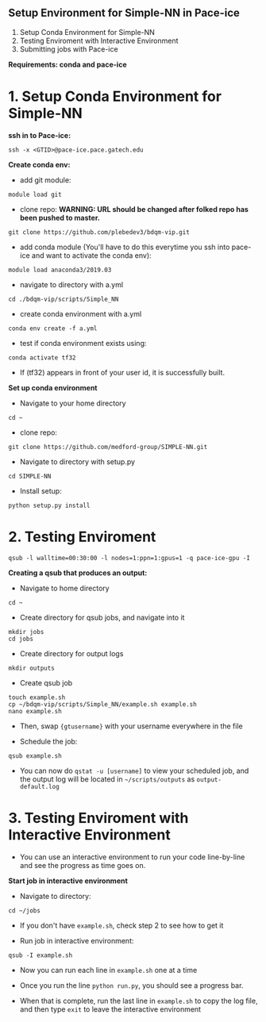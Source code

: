 ## Setup Environment for Simple-NN in Pace-ice

1. Setup Conda Environment for Simple-NN
2. Testing Enviroment with Interactive Environment
3. Submitting jobs with Pace-ice

**Requirements: conda and pace-ice**

# 1. Setup Conda Environment for Simple-NN

**ssh in to Pace-ice:**

```
ssh -x <GTID>@pace-ice.pace.gatech.edu
```

**Create conda env:**

- add git module:

```
module load git
```

- clone repo:
**WARNING: URL should be changed after folked repo has been pushed to master.**

```
git clone https://github.com/plebedev3/bdqm-vip.git
```

- add conda module (You'll have to do this everytime you ssh into pace-ice and want to activate the conda env):

```
module load anaconda3/2019.03
```

- navigate to directory with a.yml

```
cd ./bdqm-vip/scripts/Simple_NN
```

- create conda environment with a.yml
```
conda env create -f a.yml
```

- test if conda environment exists using:

```
conda activate tf32
```

- If (tf32) appears in front of your user id, it is successfully built.

**Set up conda environment**

- Navigate to your home directory

```
cd ~
```

- clone repo:

```
git clone https://github.com/medford-group/SIMPLE-NN.git
```

- Navigate to directory with setup.py

```
cd SIMPLE-NN
```

- Install setup:

```
python setup.py install
```

# 2. Testing Enviroment

```
qsub -l walltime=00:30:00 -l nodes=1:ppn=1:gpus=1 -q pace-ice-gpu -I 
```

**Creating a qsub that produces an output:**
- Navigate to home directory
```
cd ~
```

- Create directory for qsub jobs, and navigate into it
```
mkdir jobs
cd jobs
```

- Create directory for output logs
```
mkdir outputs
```

- Create qsub job
```
touch example.sh
cp ~/bdqm-vip/scripts/Simple_NN/example.sh example.sh
nano example.sh
```
- Then, swap `{gtusername}` with your username everywhere in the file

- Schedule the job:
```
qsub example.sh
```

- You can now do `qstat -u [username]` to view your scheduled job, and the output log will be located in `~/scripts/outputs` as `output-default.log`

# 3. Testing Enviroment with Interactive Environment

- You can use an interactive environment to run your code line-by-line and see the progress as time goes on.

**Start job in interactive environment**
- Navigate to directory:
```
cd ~/jobs
```

- If you don't have `example.sh`, check step 2 to see how to get it

- Run job in interactive environment:

```
qsub -I example.sh
```

- Now you can run each line in `example.sh` one at a time

- Once you run the line `python run.py`, you should see a progress bar.
- When that is complete, run the last line in `example.sh` to copy the log file, and then type `exit` to leave the interactive environment

